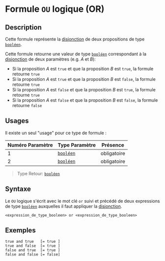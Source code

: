 # Formule `OU` logique (OR)

## Description

Cette formule représente la [disjonction][] de deux propositions de type [`booléen`][valeur-de-retour].

Cette formule retourne une valeur de type [`booléen`][valeur-de-retour] correspondant à la [disjonction][] de deux paramètres (e.g. *A* et *B*):

- Si la proposition *A* est `true` et que la proposition *B* est `true`, la formule retourne `true`
- Si la proposition *A* est `true` et que la proposition *B* est `false`, la formule retourne `true`
- Si la proposition *A* est `false` et que la proposition *B* est `true`, la formule retourne `true`
- Si la proposition *A* est `false` et que la proposition *B* est `false`, la formule retourne `false`

## Usages

Il existe un seul "usage" pour ce type de formule :

|Numéro Paramètre|Type Paramètre|Présence|
|--------------|--------------|--------------|
|1|[`booléen`][valeur-de-retour]|obligatoire|
|2|[`booléen`][valeur-de-retour]|obligatoire|

> Type Retour: [`booléen`][valeur-de-retour]

## Syntaxe

Le `OU` logique s'écrit avec le mot clé `or` suivi et précédé de deux expressions de type
[`booléen`][valeur-de-retour] auxquelles il faut appliquer la [disjonction][].

    <expression_de_type_booleen> or <expression_de_type_booleen>

## Exemples

    true and true   [= true ]
    true and false  [= true ]
    false and true  [= true ]
    false and false [= false]

[valeur-de-retour]: ../lexique.md#valeur-de-retour
[disjonction]: https://fr.wikipedia.org/wiki/Disjonction_logique